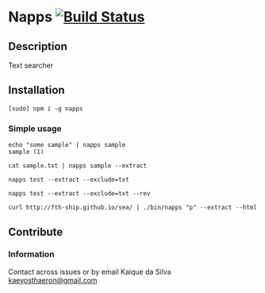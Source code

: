 # Napps [![Build Status](https://travis-ci.org/ktfth/napps.svg?branch=master)](https://travis-ci.org/ktfth/napps)

## Description

Text searcher

## Installation

```
[sudo] npm i -g napps
```

### Simple usage

```
echo "some sample" | napps sample
sample (1)
```

```
cat sample.txt | napps sample --extract
```

```
napps test --extract --exclude=txt
```

```
napps test --extract --exclude=txt --rev
```

```
curl http://fth-ship.github.io/sea/ | ./bin/napps "p" --extract --html
```

## Contribute

### Information

Contact across issues or by email Kaique da Silva <kaeyosthaeron@gmail.com>

